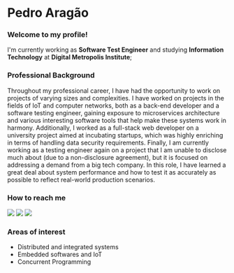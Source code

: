 # Pedro Aragão
### Welcome to my profile!

I'm currently working as **Software Test Engineer** and studying **Information Technology** at **Digital Metropolis Institute**; 

### Professional Background

Throughout my professional career, I have had the opportunity to work on projects of varying sizes and complexities. I have worked on projects in the fields of IoT and computer networks, both as a back-end developer and a software testing engineer, gaining exposure to microservices architecture and various interesting software tools that help make these systems work in harmony. Additionally, I worked as a full-stack web developer on a university project aimed at incubating startups, which was highly enriching in terms of handling data security requirements. Finally, I am currently working as a testing engineer again on a project that I am unable to disclose much about (due to a non-disclosure agreement), but it is focused on addressing a demand from a big tech company. In this role, I have learned a great deal about system performance and how to test it as accurately as possible to reflect real-world production scenarios.

### How to reach me
<div>
<a href="https://github.com/opedro-c" target="_blank"><img src="https://img.shields.io/badge/GitHub-%23121011.svg?logo=github&logoColor=white"></a>
<a href="https://www.linkedin.com/in/pedro-costa-06a82422b"><img src="https://custom-icon-badges.demolab.com/badge/LinkedIn-0A66C2?logo=linkedin-white&logoColor=fff"></a>
<a href="mailto:pedroc_aragao@outlook.com"><img src="https://img.shields.io/badge/Gmail-D14836?logo=gmail&logoColor=white"></a>
</div> 

### Areas of interest

- Distributed and integrated systems
- Embedded softwares and IoT
- Concurrent Programming

